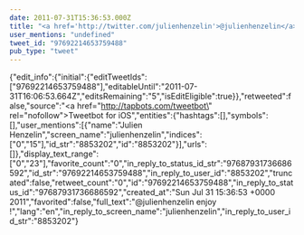 ```yaml
---
date: 2011-07-31T15:36:53.000Z
title: "<a href='http://twitter.com/julienhenzelin'>@julienhenzelin</a> enjoy !″"
user_mentions: "undefined"
tweet_id: "97692214653759488"
pub_type: "tweet"
---
```

{"edit_info":{"initial":{"editTweetIds":["97692214653759488"],"editableUntil":"2011-07-31T16:06:53.664Z","editsRemaining":"5","isEditEligible":true}},"retweeted":false,"source":"<a href=\"http://tapbots.com/tweetbot\" rel=\"nofollow\">Tweetbot for iOS</a>","entities":{"hashtags":[],"symbols":[],"user_mentions":[{"name":"Julien Henzelin","screen_name":"julienhenzelin","indices":["0","15"],"id_str":"8853202","id":"8853202"}],"urls":[]},"display_text_range":["0","23"],"favorite_count":"0","in_reply_to_status_id_str":"97687931736686592","id_str":"97692214653759488","in_reply_to_user_id":"8853202","truncated":false,"retweet_count":"0","id":"97692214653759488","in_reply_to_status_id":"97687931736686592","created_at":"Sun Jul 31 15:36:53 +0000 2011","favorited":false,"full_text":"@julienhenzelin enjoy !","lang":"en","in_reply_to_screen_name":"julienhenzelin","in_reply_to_user_id_str":"8853202"}
